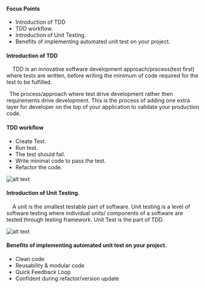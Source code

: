 #### Focus Points
- Introduction of TDD
- TDD workflow.
- Introduction of Unit Testing.
- Benefits of implementing automated unit test on your project.


#### Introduction of TDD
&nbsp; &nbsp; TDD is an innovative software development approach/process(test first) where tests are written, before writing the minimum of code required for the test to be fulfilled.

&nbsp; The process/approach where test drive development rather then requirements drive development. This is the process of adding one extra layer for developer on the top of your application to validate your production code. 

#### TDD workflow
- Create Test.
- Run test.
- The test should fail.
- Write minimal code to pass the test.
- Refactor the code.

![alt text](https://github.com/sandeep-ucreate/php_tdd_sessions/blob/master/Session%201:%20Introduction/images/TDD_process.png)

#### Introduction of Unit Testing.
&nbsp; &nbsp; A unit is the smallest testable part of software. Unit testing is a level of software testing where individual units/ components of a software are tested through testing framework. Unit Test is the part of TDD. 


![alt text](https://github.com/sandeep-ucreate/php_tdd_sessions/blob/master/Session%202:%20Practical/images/unit_test.png)

#### Benefits of implementing automated unit test on your project.
- Clean code
- Reusability & modular code
- Quick Feedback Loop
- Confident during refactor/version update





